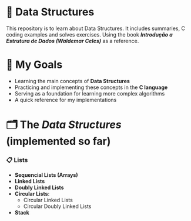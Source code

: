 # 📒 Data Structures 

This repository is to learn about Data Structures. It includes summaries, C coding examples and solves exercises.
Using the book **_Introdução a Estrutura de Dados (Waldemar Celes)_** as a reference.

# 🎯 My Goals

- Learning the main concepts of **Data Structures**
- Practicing and implementing these concepts in the **C language**
- Serving as a foundation for learning more complex algorithms
- A quick reference for my implementations

# 🗂️ The _Data Structures_ **(implemented so far)**

### 📋 Lists

- **Sequencial Lists (Arrays)**
- **Linked Lists**
- **Doubly Linked Lists**
- **Circular Lists**:
    - Circular Linked Lists
    - Circular Doubly Linked Lists
- **Stack**
